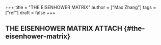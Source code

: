 +++
title = "THE EISENHOWER MATRIX"
author = ["Max Zhang"]
tags = ["ref"]
draft = false
+++

## THE EISENHOWER MATRIX <span class="tag"><span class="ATTACH">ATTACH</span></span> {#the-eisenhower-matrix}
